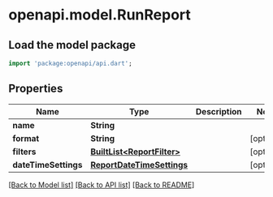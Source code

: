 # openapi.model.RunReport

## Load the model package
```dart
import 'package:openapi/api.dart';
```

## Properties
Name | Type | Description | Notes
------------ | ------------- | ------------- | -------------
**name** | **String** |  | 
**format** | **String** |  | [optional] 
**filters** | [**BuiltList&lt;ReportFilter&gt;**](ReportFilter.md) |  | [optional] 
**dateTimeSettings** | [**ReportDateTimeSettings**](ReportDateTimeSettings.md) |  | [optional] 

[[Back to Model list]](../README.md#documentation-for-models) [[Back to API list]](../README.md#documentation-for-api-endpoints) [[Back to README]](../README.md)



